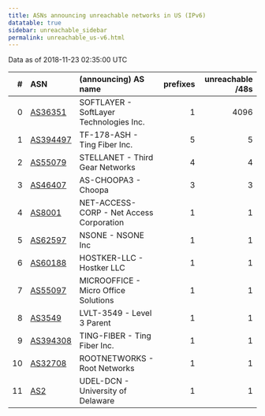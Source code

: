 ```yaml
---
title: ASNs announcing unreachable networks in US (IPv6)
datatable: true
sidebar: unreachable_sidebar
permalink: unreachable_us-v6.html
---
```


Data as of 2018-11-23 02:35:00 UTC


<div class="datatable-begin"></div>

|   # | ASN                                      | (announcing) AS name                     |   prefixes |   unreachable /48s |
|----:|:-----------------------------------------|:-----------------------------------------|-----------:|-------------------:|
|   0 | [AS36351](unreachable_AS36351-v6.html)   | SOFTLAYER - SoftLayer Technologies Inc.  |          1 |               4096 |
|   1 | [AS394497](unreachable_AS394497-v6.html) | TF-178-ASH - Ting Fiber Inc.             |          5 |                  5 |
|   2 | [AS55079](unreachable_AS55079-v6.html)   | STELLANET - Third Gear Networks          |          4 |                  4 |
|   3 | [AS46407](unreachable_AS46407-v6.html)   | AS-CHOOPA3 - Choopa                      |          3 |                  3 |
|   4 | [AS8001](unreachable_AS8001-v6.html)     | NET-ACCESS-CORP - Net Access Corporation |          1 |                  1 |
|   5 | [AS62597](unreachable_AS62597-v6.html)   | NSONE - NSONE Inc                        |          1 |                  1 |
|   6 | [AS60188](unreachable_AS60188-v6.html)   | HOSTKER-LLC - Hostker LLC                |          1 |                  1 |
|   7 | [AS55097](unreachable_AS55097-v6.html)   | MICROOFFICE - Micro Office Solutions     |          1 |                  1 |
|   8 | [AS3549](unreachable_AS3549-v6.html)     | LVLT-3549 - Level 3 Parent               |          1 |                  1 |
|   9 | [AS394308](unreachable_AS394308-v6.html) | TING-FIBER - Ting Fiber Inc.             |          1 |                  1 |
|  10 | [AS32708](unreachable_AS32708-v6.html)   | ROOTNETWORKS - Root Networks             |          1 |                  1 |
|  11 | [AS2](unreachable_AS2-v6.html)           | UDEL-DCN - University of Delaware        |          1 |                  1 |

<div class="datatable-end"></div>
